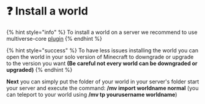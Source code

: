 # ❓ Install a world

{% hint style="info" %}
To install a world on a server we recommend to use multiverse-core [plugin](https://www.spigotmc.org/resources/multiverse-core.390/?\_\_cf\_chl\_tk=GmLfrVVBuHcX45YrvYZr4gU\_1nHpddVebab9TQNQ1IE-1662878209-0-gaNycGzNCL0)
{% endhint %}

{% hint style="success" %}
To have less issues installing the world you can open the world in your solo version of Minecraft to downgrade or upgrade to the version you want **(Be careful not every world can be downgraded or upgraded)**
{% endhint %}

**Next** you can simply put the folder of your world in your server's folder start your server and execute the command: **/mv import worldname normal** (you can teleport to your world using **/mv tp yourusername worldname**)&#x20;
